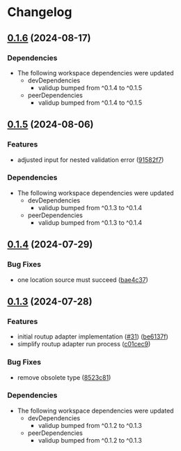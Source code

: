 # Changelog

## [0.1.6](https://github.com/tada5hi/validup/compare/adapter-routup-v0.1.5...adapter-routup-v0.1.6) (2024-08-17)


### Dependencies

* The following workspace dependencies were updated
  * devDependencies
    * validup bumped from ^0.1.4 to ^0.1.5
  * peerDependencies
    * validup bumped from ^0.1.4 to ^0.1.5

## [0.1.5](https://github.com/tada5hi/validup/compare/adapter-routup-v0.1.4...adapter-routup-v0.1.5) (2024-08-06)


### Features

* adjusted input for nested validation error ([91582f7](https://github.com/tada5hi/validup/commit/91582f79b18f9bf8f11191f26fbe38467e923c84))


### Dependencies

* The following workspace dependencies were updated
  * devDependencies
    * validup bumped from ^0.1.3 to ^0.1.4
  * peerDependencies
    * validup bumped from ^0.1.3 to ^0.1.4

## [0.1.4](https://github.com/tada5hi/validup/compare/adapter-routup-v0.1.3...adapter-routup-v0.1.4) (2024-07-29)


### Bug Fixes

* one location source must succeed ([bae4c37](https://github.com/tada5hi/validup/commit/bae4c37917f6078d4dd196d832704e493458eaa5))

## [0.1.3](https://github.com/tada5hi/validup/compare/adapter-routup-v0.1.2...adapter-routup-v0.1.3) (2024-07-28)


### Features

* initial routup adapter implementation ([#31](https://github.com/tada5hi/validup/issues/31)) ([be6137f](https://github.com/tada5hi/validup/commit/be6137fa0ee200c872d0536b94ecf9b4c8583c25))
* simplify routup adapter run process ([c01cec9](https://github.com/tada5hi/validup/commit/c01cec9914e5a78826941b7f8e3c270b9be55f28))


### Bug Fixes

* remove obsolete type ([8523c81](https://github.com/tada5hi/validup/commit/8523c81fc3d365a7e66ee8cbb0528d99234ce9a9))


### Dependencies

* The following workspace dependencies were updated
  * devDependencies
    * validup bumped from ^0.1.2 to ^0.1.3
  * peerDependencies
    * validup bumped from ^0.1.2 to ^0.1.3
